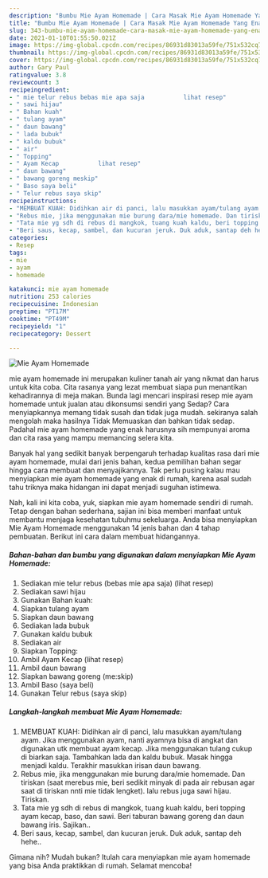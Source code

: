 ```yaml
---
description: "Bumbu Mie Ayam Homemade | Cara Masak Mie Ayam Homemade Yang Enak Banget"
title: "Bumbu Mie Ayam Homemade | Cara Masak Mie Ayam Homemade Yang Enak Banget"
slug: 343-bumbu-mie-ayam-homemade-cara-masak-mie-ayam-homemade-yang-enak-banget
date: 2021-01-10T01:55:50.021Z
image: https://img-global.cpcdn.com/recipes/86931d83013a59fe/751x532cq70/mie-ayam-homemade-foto-resep-utama.jpg
thumbnail: https://img-global.cpcdn.com/recipes/86931d83013a59fe/751x532cq70/mie-ayam-homemade-foto-resep-utama.jpg
cover: https://img-global.cpcdn.com/recipes/86931d83013a59fe/751x532cq70/mie-ayam-homemade-foto-resep-utama.jpg
author: Gary Paul
ratingvalue: 3.8
reviewcount: 3
recipeingredient:
- " mie telur rebus bebas mie apa saja           lihat resep"
- " sawi hijau"
- " Bahan kuah"
- " tulang ayam"
- " daun bawang"
- " lada bubuk"
- " kaldu bubuk"
- " air"
- " Topping"
- " Ayam Kecap           lihat resep"
- " daun bawang"
- " bawang goreng meskip"
- " Baso saya beli"
- " Telur rebus saya skip"
recipeinstructions:
- "MEMBUAT KUAH: Didihkan air di panci, lalu masukkan ayam/tulang ayam. Jika menggunakan ayam, nanti ayamnya bisa di angkat dan digunakan utk membuat ayam kecap. Jika menggunakan tulang cukup di biarkan saja. Tambahkan lada dan kaldu bubuk. Masak hingga menjadi kaldu. Terakhir masukkan irisan daun bawang."
- "Rebus mie, jika menggunakan mie burung dara/mie homemade. Dan tiriskan (saat merebus mie, beri sedikit minyak di pada air rebusan agar saat di tiriskan nnti mie tidak lengket). lalu rebus juga sawi hijau. Tiriskan."
- "Tata mie yg sdh di rebus di mangkok, tuang kuah kaldu, beri topping ayam kecap, baso, dan sawi. Beri taburan bawang goreng dan daun bawang iris. Sajikan.."
- "Beri saus, kecap, sambel, dan kucuran jeruk. Duk aduk, santap deh hehe.."
categories:
- Resep
tags:
- mie
- ayam
- homemade

katakunci: mie ayam homemade 
nutrition: 253 calories
recipecuisine: Indonesian
preptime: "PT17M"
cooktime: "PT49M"
recipeyield: "1"
recipecategory: Dessert

---
```



![Mie Ayam Homemade](https://img-global.cpcdn.com/recipes/86931d83013a59fe/751x532cq70/mie-ayam-homemade-foto-resep-utama.jpg)


mie ayam homemade ini merupakan kuliner tanah air yang nikmat dan harus untuk kita coba. Cita rasanya yang lezat membuat siapa pun menantikan kehadirannya di meja makan.
Bunda lagi mencari inspirasi resep mie ayam homemade untuk jualan atau dikonsumsi sendiri yang Sedap? Cara menyiapkannya memang tidak susah dan tidak juga mudah. sekiranya salah mengolah maka hasilnya Tidak Memuaskan dan bahkan tidak sedap. Padahal mie ayam homemade yang enak harusnya sih mempunyai aroma dan cita rasa yang mampu memancing selera kita.



Banyak hal yang sedikit banyak berpengaruh terhadap kualitas rasa dari mie ayam homemade, mulai dari jenis bahan, kedua pemilihan bahan segar hingga cara membuat dan menyajikannya. Tak perlu pusing kalau mau menyiapkan mie ayam homemade yang enak di rumah, karena asal sudah tahu triknya maka hidangan ini dapat menjadi suguhan istimewa.


Nah, kali ini kita coba, yuk, siapkan mie ayam homemade sendiri di rumah. Tetap dengan bahan sederhana, sajian ini bisa memberi manfaat untuk membantu menjaga kesehatan tubuhmu sekeluarga. Anda bisa menyiapkan Mie Ayam Homemade menggunakan 14 jenis bahan dan 4 tahap pembuatan. Berikut ini cara dalam membuat hidangannya.

<!--inarticleads1-->

##### Bahan-bahan dan bumbu yang digunakan dalam menyiapkan Mie Ayam Homemade:

1. Sediakan  mie telur rebus (bebas mie apa saja)           (lihat resep)
1. Sediakan  sawi hijau
1. Gunakan  Bahan kuah:
1. Siapkan  tulang ayam
1. Siapkan  daun bawang
1. Sediakan  lada bubuk
1. Gunakan  kaldu bubuk
1. Sediakan  air
1. Siapkan  Topping:
1. Ambil  Ayam Kecap           (lihat resep)
1. Ambil  daun bawang
1. Siapkan  bawang goreng (me:skip)
1. Ambil  Baso (saya beli)
1. Gunakan  Telur rebus (saya skip)




<!--inarticleads2-->

##### Langkah-langkah membuat Mie Ayam Homemade:

1. MEMBUAT KUAH: Didihkan air di panci, lalu masukkan ayam/tulang ayam. Jika menggunakan ayam, nanti ayamnya bisa di angkat dan digunakan utk membuat ayam kecap. Jika menggunakan tulang cukup di biarkan saja. Tambahkan lada dan kaldu bubuk. Masak hingga menjadi kaldu. Terakhir masukkan irisan daun bawang.
1. Rebus mie, jika menggunakan mie burung dara/mie homemade. Dan tiriskan (saat merebus mie, beri sedikit minyak di pada air rebusan agar saat di tiriskan nnti mie tidak lengket). lalu rebus juga sawi hijau. Tiriskan.
1. Tata mie yg sdh di rebus di mangkok, tuang kuah kaldu, beri topping ayam kecap, baso, dan sawi. Beri taburan bawang goreng dan daun bawang iris. Sajikan..
1. Beri saus, kecap, sambel, dan kucuran jeruk. Duk aduk, santap deh hehe..




Gimana nih? Mudah bukan? Itulah cara menyiapkan mie ayam homemade yang bisa Anda praktikkan di rumah. Selamat mencoba!
